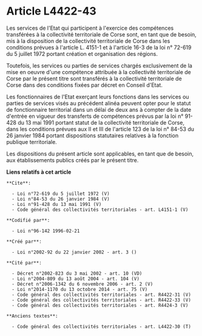 # Article L4422-43

Les services de l'Etat qui participent à l'exercice des compétences transférées à la collectivité territoriale de Corse sont,
en tant que de besoin, mis à la disposition de la collectivité territoriale de Corse dans les conditions prévues à l'article
L. 4151-1 et à l'article 16-3 de la loi n° 72-619 du 5 juillet 1972 portant création et organisation des régions. 

Toutefois, les services ou parties de services chargés exclusivement de la mise en oeuvre d'une compétence attribuée à la
collectivité territoriale de Corse par le présent titre sont transférés à la collectivité territoriale de Corse dans des
conditions fixées par décret en Conseil d'Etat. 

Les fonctionnaires de l'Etat exerçant leurs fonctions dans les services ou parties de services visés au précédent alinéa
peuvent opter pour le statut de fonctionnaire territorial dans un délai de deux ans à compter de la date d'entrée en vigueur
des transferts de compétences prévus par la loi n° 91-428 du 13 mai 1991 portant statut de la collectivité territoriale de
Corse, dans les conditions prévues aux II et III de l'article 123 de la loi n° 84-53 du 26 janvier 1984 portant dispositions
statutaires relatives à la fonction publique territoriale. 

Les dispositions du présent article sont applicables, en tant que de besoin, aux établissements publics créés par le présent
titre.

**Liens relatifs à cet article**

	**Cite**:

	  - Loi n°72-619 du 5 juillet 1972 (V)
	  - Loi n°84-53 du 26 janvier 1984 (V)
	  - Loi n°91-428 du 13 mai 1991 (V)
	  - Code général des collectivités territoriales - art. L4151-1 (V)

	**Codifié par**:

	  - Loi n°96-142 1996-02-21

	**Créé par**:

	  - Loi n°2002-92 du 22 janvier 2002 - art. 3 ()

	**Cité par**:

	  - Décret n°2002-823 du 3 mai 2002 - art. 10 (VD)
	  - Loi n°2004-809 du 13 août 2004 - art. 104 (V)
	  - Décret n°2006-1342 du 6 novembre 2006 - art. 2 (V)
	  - Loi n°2014-1170 du 13 octobre 2014 - art. 75 (V)
	  - Code général des collectivités territoriales - art. R4422-31 (V)
	  - Code général des collectivités territoriales - art. R4422-33 (V)
	  - Code général des collectivités territoriales - art. R4424-3 (V)

	**Anciens textes**:

	  - Code général des collectivités territoriales - art. L4422-30 (T)
